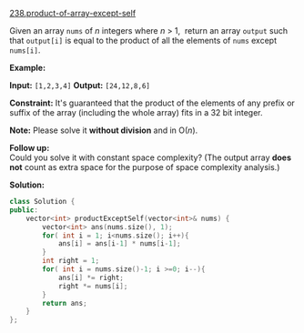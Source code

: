 [238.product-of-array-except-self](https://leetcode.com/problems/product-of-array-except-self/)  

Given an array `nums` of _n_ integers where _n_ > 1,  return an array `output` such that `output[i]` is equal to the product of all the elements of `nums` except `nums[i]`.

**Example:**

**Input:**  `[1,2,3,4]`
**Output:** `[24,12,8,6]`

**Constraint:** It's guaranteed that the product of the elements of any prefix or suffix of the array (including the whole array) fits in a 32 bit integer.

**Note:** Please solve it **without division** and in O(_n_).

**Follow up:**  
Could you solve it with constant space complexity? (The output array **does not** count as extra space for the purpose of space complexity analysis.)  



**Solution:**  

```cpp
class Solution {
public:
    vector<int> productExceptSelf(vector<int>& nums) {
        vector<int> ans(nums.size(), 1);
        for( int i = 1; i<nums.size(); i++){
            ans[i] = ans[i-1] * nums[i-1];
        }
        int right = 1;
        for( int i = nums.size()-1; i >=0; i--){
            ans[i] *= right;
            right *= nums[i];
        }
        return ans;
    }
};
```
      
